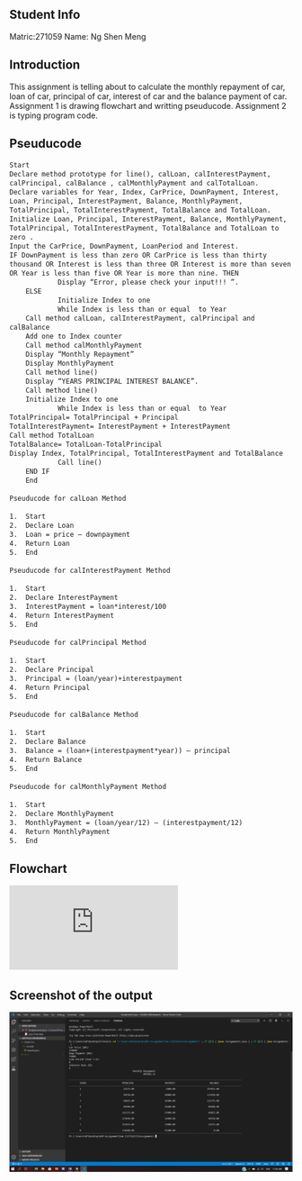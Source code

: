 ## Student Info
Matric:271059
Name: Ng Shen Meng
## Introduction
This assignment is telling about to calculate the monthly repayment of car, loan of car, principal of car, interest of car and the balance payment of car.
Assignment 1 is drawing flowchart and writting pseuducode. Assignment 2 is typing program code.
## Pseuducode
```
Start
Declare method prototype for line(), calLoan, calInterestPayment, calPrincipal, calBalance , calMonthlyPayment and calTotalLoan.
Declare variables for Year, Index, CarPrice, DownPayment, Interest, Loan, Principal, InterestPayment, Balance, MonthlyPayment, TotalPrincipal, TotalInterestPayment, TotalBalance and TotalLoan. 
Initialize Loan, Principal, InterestPayment, Balance, MonthlyPayment, TotalPrincipal, TotalInterestPayment, TotalBalance and TotalLoan to zero . 
Input the CarPrice, DownPayment, LoanPeriod and Interest.
IF DownPayment is less than zero OR CarPrice is less than thirty thousand OR Interest is less than three OR Interest is more than seven OR Year is less than five OR Year is more than nine. THEN
		 	Display “Error, please check your input!!! ”.
	ELSE	
		  	Initialize Index to one
			While Index is less than or equal  to Year 
	Call method calLoan, calInterestPayment, calPrincipal and calBalance
	Add one to Index counter
    Call method calMonthlyPayment
	Display “Monthly Repayment”
	Display MonthlyPayment
	Call method line()
	Display “YEARS PRINCIPAL INTEREST BALANCE”.
	Call method line()
	Initialize Index to one
			While Index is less than or equal  to Year 
TotalPrincipal= TotalPrincipal + Principal	
TotalInterestPayment= InterestPayment + InterestPayment
Call method TotalLoan 
TotalBalance= TotalLoan-TotalPrincipal
Display Index, TotalPrincipal, TotalInterestPayment and TotalBalance
		 	Call line()
	END IF
	End
    
Pseuducode for calLoan Method 

1.	Start 
2.	Declare Loan
3. 	Loan = price – downpayment
4.	Return Loan
5.	End

Pseuducode for calInterestPayment Method 

1.	Start 
2.	Declare InterestPayment
3. 	InterestPayment = loan*interest/100
4.	Return InterestPayment
5.	End

Pseuducode for calPrincipal Method 

1.	Start 
2.	Declare Principal
3. 	Principal = (loan/year)+interestpayment
4.	Return Principal
5.	End

Pseuducode for calBalance Method 

1.	Start 
2.	Declare Balance
3. 	Balance = (loan+(interestpayment*year)) – principal
4.	Return Balance
5.	End

Pseuducode for calMonthlyPayment Method 

1.	Start 
2.	Declare MonthlyPayment
3. 	MonthlyPayment = (loan/year/12) – (interestpayment/12)
4.	Return MonthlyPayment
5.	End
```

## Flowchart
![Flowchart](https://github.com/ngshenmeng2401/271059-STIA1113-A191-A1A2/blob/master/Programming%20Assignment%201%20(5).pdf)

## Screenshot of the output
![output](https://github.com/ngshenmeng2401/271059-STIA1113-A191-A1A2/blob/master/Output.png)
